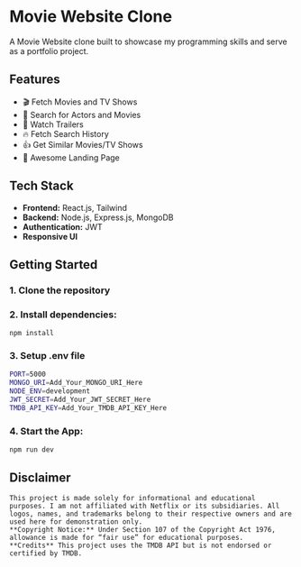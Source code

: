# Movie Website Clone

A Movie Website clone built to showcase my programming skills and serve as a portfolio project.

## Features

- 🎬 Fetch Movies and TV Shows
- 🔎 Search for Actors and Movies
- 🎥 Watch Trailers
- 🔥 Fetch Search History
- 👍 Get Similar Movies/TV Shows
- 🙌 Awesome Landing Page

## Tech Stack

- **Frontend:** React.js, Tailwind
- **Backend:** Node.js, Express.js, MongoDB
- **Authentication:** JWT
- **Responsive UI**

## Getting Started

### 1. Clone the repository

### 2. Install dependencies:

```shell
npm install
```

### 3. Setup .env file

```bash
PORT=5000
MONGO_URI=Add_Your_MONGO_URI_Here
NODE_ENV=development
JWT_SECRET=Add_Your_JWT_SECRET_Here
TMDB_API_KEY=Add_Your_TMDB_API_KEY_Here
```

### 4. Start the App:

```shell
npm run dev
```

## Disclaimer

```
This project is made solely for informational and educational purposes. I am not affiliated with Netflix or its subsidiaries. All logos, names, and trademarks belong to their respective owners and are used here for demonstration only.
**Copyright Notice:** Under Section 107 of the Copyright Act 1976, allowance is made for “fair use” for educational purposes.
**Credits** This project uses the TMDB API but is not endorsed or certified by TMDB.
```
